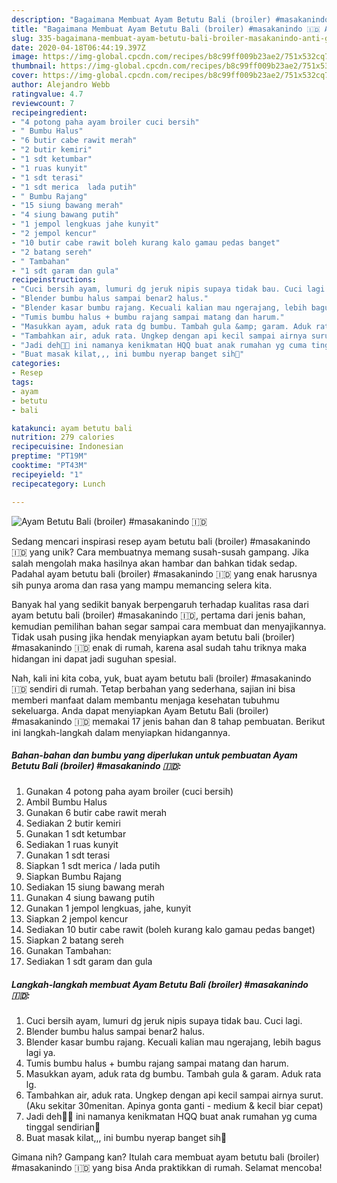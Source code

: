 ```yaml
---
description: "Bagaimana Membuat Ayam Betutu Bali (broiler) #masakanindo 🇮🇩 Anti Gagal"
title: "Bagaimana Membuat Ayam Betutu Bali (broiler) #masakanindo 🇮🇩 Anti Gagal"
slug: 335-bagaimana-membuat-ayam-betutu-bali-broiler-masakanindo-anti-gagal
date: 2020-04-18T06:44:19.397Z
image: https://img-global.cpcdn.com/recipes/b8c99ff009b23ae2/751x532cq70/ayam-betutu-bali-broiler-masakanindo-🇮🇩-foto-resep-utama.jpg
thumbnail: https://img-global.cpcdn.com/recipes/b8c99ff009b23ae2/751x532cq70/ayam-betutu-bali-broiler-masakanindo-🇮🇩-foto-resep-utama.jpg
cover: https://img-global.cpcdn.com/recipes/b8c99ff009b23ae2/751x532cq70/ayam-betutu-bali-broiler-masakanindo-🇮🇩-foto-resep-utama.jpg
author: Alejandro Webb
ratingvalue: 4.7
reviewcount: 7
recipeingredient:
- "4 potong paha ayam broiler cuci bersih"
- " Bumbu Halus"
- "6 butir cabe rawit merah"
- "2 butir kemiri"
- "1 sdt ketumbar"
- "1 ruas kunyit"
- "1 sdt terasi"
- "1 sdt merica  lada putih"
- " Bumbu Rajang"
- "15 siung bawang merah"
- "4 siung bawang putih"
- "1 jempol lengkuas jahe kunyit"
- "2 jempol kencur"
- "10 butir cabe rawit boleh kurang kalo gamau pedas banget"
- "2 batang sereh"
- " Tambahan"
- "1 sdt garam dan gula"
recipeinstructions:
- "Cuci bersih ayam, lumuri dg jeruk nipis supaya tidak bau. Cuci lagi."
- "Blender bumbu halus sampai benar2 halus."
- "Blender kasar bumbu rajang. Kecuali kalian mau ngerajang, lebih bagus lagi ya."
- "Tumis bumbu halus + bumbu rajang sampai matang dan harum."
- "Masukkan ayam, aduk rata dg bumbu. Tambah gula &amp; garam. Aduk rata lg."
- "Tambahkan air, aduk rata. Ungkep dengan api kecil sampai airnya surut. (Aku sekitar 30menitan. Apinya gonta ganti - medium &amp; kecil biar cepat)"
- "Jadi deh👄👄 ini namanya kenikmatan HQQ buat anak rumahan yg cuma tinggal sendirian🤣"
- "Buat masak kilat,,, ini bumbu nyerap banget sih💖"
categories:
- Resep
tags:
- ayam
- betutu
- bali

katakunci: ayam betutu bali 
nutrition: 279 calories
recipecuisine: Indonesian
preptime: "PT19M"
cooktime: "PT43M"
recipeyield: "1"
recipecategory: Lunch

---
```



![Ayam Betutu Bali (broiler) #masakanindo 🇮🇩](https://img-global.cpcdn.com/recipes/b8c99ff009b23ae2/751x532cq70/ayam-betutu-bali-broiler-masakanindo-🇮🇩-foto-resep-utama.jpg)

Sedang mencari inspirasi resep ayam betutu bali (broiler) #masakanindo 🇮🇩 yang unik? Cara membuatnya memang susah-susah gampang. Jika salah mengolah maka hasilnya akan hambar dan bahkan tidak sedap. Padahal ayam betutu bali (broiler) #masakanindo 🇮🇩 yang enak harusnya sih punya aroma dan rasa yang mampu memancing selera kita.



Banyak hal yang sedikit banyak berpengaruh terhadap kualitas rasa dari ayam betutu bali (broiler) #masakanindo 🇮🇩, pertama dari jenis bahan, kemudian pemilihan bahan segar sampai cara membuat dan menyajikannya. Tidak usah pusing jika hendak menyiapkan ayam betutu bali (broiler) #masakanindo 🇮🇩 enak di rumah, karena asal sudah tahu triknya maka hidangan ini dapat jadi suguhan spesial.


Nah, kali ini kita coba, yuk, buat ayam betutu bali (broiler) #masakanindo 🇮🇩 sendiri di rumah. Tetap berbahan yang sederhana, sajian ini bisa memberi manfaat dalam membantu menjaga kesehatan tubuhmu sekeluarga. Anda dapat menyiapkan Ayam Betutu Bali (broiler) #masakanindo 🇮🇩 memakai 17 jenis bahan dan 8 tahap pembuatan. Berikut ini langkah-langkah dalam menyiapkan hidangannya.

<!--inarticleads1-->

##### Bahan-bahan dan bumbu yang diperlukan untuk pembuatan Ayam Betutu Bali (broiler) #masakanindo 🇮🇩:

1. Gunakan 4 potong paha ayam broiler (cuci bersih)
1. Ambil  Bumbu Halus
1. Gunakan 6 butir cabe rawit merah
1. Sediakan 2 butir kemiri
1. Gunakan 1 sdt ketumbar
1. Sediakan 1 ruas kunyit
1. Gunakan 1 sdt terasi
1. Siapkan 1 sdt merica / lada putih
1. Siapkan  Bumbu Rajang
1. Sediakan 15 siung bawang merah
1. Gunakan 4 siung bawang putih
1. Gunakan 1 jempol lengkuas, jahe, kunyit
1. Siapkan 2 jempol kencur
1. Sediakan 10 butir cabe rawit (boleh kurang kalo gamau pedas banget)
1. Siapkan 2 batang sereh
1. Gunakan  Tambahan:
1. Sediakan 1 sdt garam dan gula




<!--inarticleads2-->

##### Langkah-langkah membuat Ayam Betutu Bali (broiler) #masakanindo 🇮🇩:

1. Cuci bersih ayam, lumuri dg jeruk nipis supaya tidak bau. Cuci lagi.
1. Blender bumbu halus sampai benar2 halus.
1. Blender kasar bumbu rajang. Kecuali kalian mau ngerajang, lebih bagus lagi ya.
1. Tumis bumbu halus + bumbu rajang sampai matang dan harum.
1. Masukkan ayam, aduk rata dg bumbu. Tambah gula &amp; garam. Aduk rata lg.
1. Tambahkan air, aduk rata. Ungkep dengan api kecil sampai airnya surut. (Aku sekitar 30menitan. Apinya gonta ganti - medium &amp; kecil biar cepat)
1. Jadi deh👄👄 ini namanya kenikmatan HQQ buat anak rumahan yg cuma tinggal sendirian🤣
1. Buat masak kilat,,, ini bumbu nyerap banget sih💖




Gimana nih? Gampang kan? Itulah cara membuat ayam betutu bali (broiler) #masakanindo 🇮🇩 yang bisa Anda praktikkan di rumah. Selamat mencoba!
